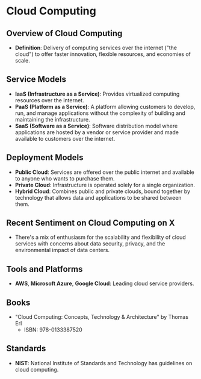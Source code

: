 # Cloud Computing

## Overview of Cloud Computing

- **Definition**: Delivery of computing services over the internet ("the cloud") to offer faster innovation, flexible resources, and economies of scale.

## Service Models

- **IaaS (Infrastructure as a Service)**: Provides virtualized computing resources over the internet.
- **PaaS (Platform as a Service)**: A platform allowing customers to develop, run, and manage applications without the complexity of building and maintaining the infrastructure.
- **SaaS (Software as a Service)**: Software distribution model where applications are hosted by a vendor or service provider and made available to customers over the internet.

## Deployment Models

- **Public Cloud**: Services are offered over the public internet and available to anyone who wants to purchase them.
- **Private Cloud**: Infrastructure is operated solely for a single organization.
- **Hybrid Cloud**: Combines public and private clouds, bound together by technology that allows data and applications to be shared between them.

## Recent Sentiment on Cloud Computing on X

- There's a mix of enthusiasm for the scalability and flexibility of cloud services with concerns about data security, privacy, and the environmental impact of data centers.

## Tools and Platforms

- **AWS**, **Microsoft Azure**, **Google Cloud**: Leading cloud service providers.

## Books

- "Cloud Computing: Concepts, Technology & Architecture" by Thomas Erl
  - ISBN: 978-0133387520

## Standards

- **NIST**: National Institute of Standards and Technology has guidelines on cloud computing.
